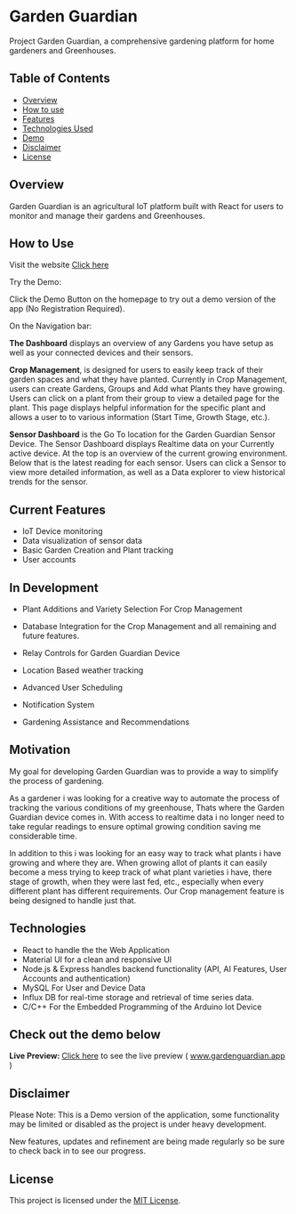 # Garden Guardian

Project Garden Guardian, a comprehensive gardening platform for home gardeners and Greenhouses.

## Table of Contents
- [Overview](#overview)
- [How to use](#how-to-use)
- [Features](#current-features)
- [Technologies Used](#technologies)
- [Demo](#check-out-the-demo-below)
- [Disclaimer](#disclaimer)
- [License](#license)

## Overview

Garden Guardian is an agricultural IoT platform built with React for users to monitor and manage their gardens and Greenhouses.

## How to Use

Visit the website [Click here](https://www.gardenguardian.app)

Try the Demo:

Click the Demo Button on the homepage to try out a demo version of the app (No Registration Required).

On the Navigation bar:

<b>The Dashboard</b> displays an overview of any Gardens you have setup as well as your connected devices and their sensors.

<b>Crop Management</b>, is designed for users to easily keep track of their garden spaces and what they have planted. Currently in Crop Management, users can create Gardens, Groups and Add what Plants they have growing. Users can click on a plant from their group to view a detailed page for the plant. This page displays helpful information for the specific plant and allows a user to to various information (Start Time, Growth Stage, etc.).

<b>Sensor Dashboard</b> is the Go To location for the Garden Guardian Sensor Device. The Sensor Dashboard displays Realtime data on your Currently active device. At the top is an overview of the current growing environment. Below that is the latest reading for each sensor. Users can click a Sensor to view more detailed information, as well as a Data explorer to view historical trends for the sensor.


## Current Features

- IoT Device monitoring
- Data visualization of sensor data
- Basic Garden Creation and Plant tracking
- User accounts

## In Development

- Plant Additions and Variety Selection For Crop Management
- Database Integration for the Crop Management and all remaining and future features.
- Relay Controls for Garden Guardian Device

- Location Based weather tracking
- Advanced User Scheduling
- Notification System
- Gardening Assistance and Recommendations

## Motivation
My goal for developing Garden Guardian was to provide a way to simplify the process of gardening. 

As a gardener i was looking for a creative way to automate the process of tracking the various conditions of my greenhouse, Thats where the Garden Guardian device comes in. With access to realtime data i no longer need to take regular readings to ensure optimal growing condition saving me considerable time.

In addition to this i was looking for an easy way to track what plants i have growing and where they are. When growing allot of plants it can easily become a mess trying to keep track of what plant varieties i have, there stage of growth, when they were last fed, etc., especially when every different plant has different requirements. Our Crop management feature is being designed to handle just that.

## Technologies

- React to handle the the Web Application
- Material UI for a clean and responsive UI
- Node.js & Express handles backend functionality (API, AI Features, User Accounts and authentication)
- MySQL For User and Device Data
- Influx DB for real-time storage and retrieval of time series data.
- C/C++ For the Embedded Programming of the Arduino Iot Device


## Check out the demo below

<b>Live Preview: </b> [Click here](https://www.gardenguardian.app) to see the live preview ( www.gardenguardian.app )


## Disclaimer

Please Note: This is a Demo version of the application, some functionality may be limited or disabled as the project is under heavy development.

New features, updates and refinement are being made regularly so be sure to check back in to see our progress.


## License

This project is licensed under the [MIT License](LICENSE).